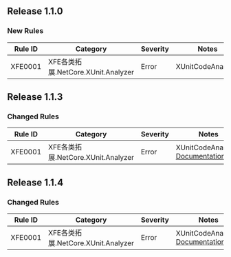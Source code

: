 ﻿## Release 1.1.0

### New Rules

Rule ID | Category | Severity | Notes
--------|----------|----------|-------
XFE0001 | XFE各类拓展.NetCore.XUnit.Analyzer | Error | XUnitCodeAnalyzer

## Release 1.1.3

### Changed Rules

Rule ID | Category | Severity | Notes
--------|----------|----------|-------
XFE0001 | XFE各类拓展.NetCore.XUnit.Analyzer | Error | XUnitCodeAnalyzer, [Documentation](http://www.xfegzs.com/codespace/diagnostics/XFE0001)

## Release 1.1.4

### Changed Rules

Rule ID | Category | Severity | Notes
--------|----------|----------|-------
XFE0001 | XFE各类拓展.NetCore.XUnit.Analyzer | Error | XUnitCodeAnalyzer, [Documentation](http://www.xfegzs.com/codespace/diagnostics/XFE0001.html)
